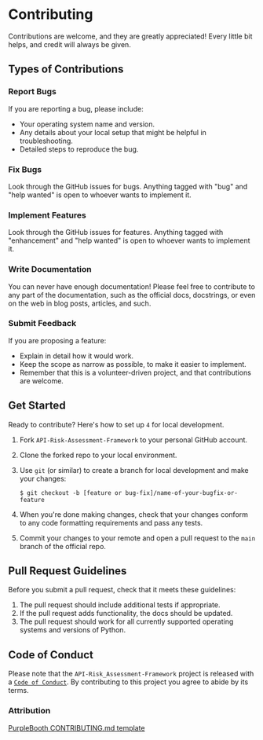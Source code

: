 # Contributing

Contributions are welcome, and they are greatly appreciated! Every little bit
helps, and credit will always be given.

## Types of Contributions

### Report Bugs

If you are reporting a bug, please include:

* Your operating system name and version.
* Any details about your local setup that might be helpful in troubleshooting.
* Detailed steps to reproduce the bug.

### Fix Bugs

Look through the GitHub issues for bugs. Anything tagged with "bug" and "help
wanted" is open to whoever wants to implement it.

### Implement Features

Look through the GitHub issues for features. Anything tagged with "enhancement"
and "help wanted" is open to whoever wants to implement it.

### Write Documentation

You can never have enough documentation! Please feel free to contribute to any
part of the documentation, such as the official docs, docstrings, or even 
on the web in blog posts, articles, and such.

### Submit Feedback

If you are proposing a feature:

* Explain in detail how it would work.
* Keep the scope as narrow as possible, to make it easier to implement.
* Remember that this is a volunteer-driven project, and that contributions
  are welcome.

## Get Started

Ready to contribute? Here's how to set up `4` for local development.

1. Fork `API-Risk-Assessment-Framework` to your personal GitHub account.
2. Clone the forked repo to your local environment.
3. Use `git` (or similar) to create a branch for local development and make your changes:

    ```console
    $ git checkout -b [feature or bug-fix]/name-of-your-bugfix-or-feature
    ```

4. When you're done making changes, check that your changes conform to any code formatting requirements and pass any tests.

5. Commit your changes to your remote and open a pull request to the `main` branch of the official repo.

## Pull Request Guidelines

Before you submit a pull request, check that it meets these guidelines:

1. The pull request should include additional tests if appropriate.
2. If the pull request adds functionality, the docs should be updated.
3. The pull request should work for all currently supported operating systems and versions of Python.

## Code of Conduct

Please note that the `API-Risk_Assessment-Framework` project is released with a 
[`Code of Conduct`](https://github.com/teejlab/API-Risk-Assessment-Framework/blob/main/CONTRIBUTING.md). By contributing to this project you agree to abide by its terms.

### Attribution

[PurpleBooth CONTRIBUTING.md template](https://gist.github.com/PurpleBooth/b24679402957c63ec426)

